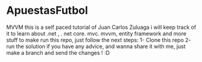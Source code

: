 # ApuestasFutbol
MVVM
this is a self paced tutorial of Juan Carlos Zuluaga
i will keep track of it to learn about .net , . net core. mvc. mvvm, entity framework and more stuff
to make run this repo, just follow the next steps:
1- Clone this repo
2- run the solution
if you have any advice, and wanna share it with me, just make a branch and send the changes ! :D
